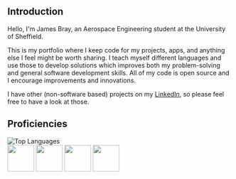 ## Introduction
Hello, I'm James Bray, an Aerospace Engineering student at the University of Sheffield. 

This is my portfolio where I keep code for my projects, apps, and anything else I feel might be worth sharing. I teach myself different languages and use those to develop solutions which improves both my problem-solving and general software development skills. All of my code is open source and I encourage improvements and innovations.

I have other (non-software based) projects on my [LinkedIn](https://www.linkedin.com/in/jamesbray03), so please feel free to have a look at those.

## Proficiencies

<div>
  <img src="https://github-readme-stats.vercel.app/api/top-langs/?username=James-Bray19&theme=dark&layout=compact" alt="Top Languages" />
<div>
  <img src="https://github.com/James-Bray19/James-Bray19/assets/47334864/001e9cef-36d5-41a2-a5ba-e08a78ddc6be" height="60" />
  <img src="https://github.com/James-Bray19/James-Bray19/assets/47334864/f33d41e0-b042-43e0-9b8d-ca8d32d5eb1b" height="60" />
  <img src="https://github.com/James-Bray19/James-Bray19/assets/47334864/66a03db9-c468-4d44-a781-43d6c550abdd" height="60" />
  <img src="https://github.com/James-Bray19/James-Bray19/assets/47334864/738fe4e9-d8c0-41a6-bde4-e44146fe8d6f" height="60" />
</div>
